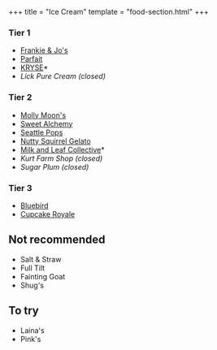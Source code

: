 +++
title = "Ice Cream"
template = "food-section.html"
+++

### Tier 1
- [Frankie & Jo's](https://frankieandjos.com/)
- [Parfait](https://www.parfait-icecream.com/)
- [KRYSE](https://kryse.squarespace.com/)*
- _Lick Pure Cream (closed)_

### Tier 2
- [Molly Moon's](https://www.mollymoon.com/)
- [Sweet Alchemy](http://sweetalchemyicecreamery.com/)
- [Seattle Pops](https://www.seattlepops.com/)
- [Nutty Squirrel Gelato](https://nuttysquirrel.com/)
- [Milk and Leaf Collective](https://milkandleaf.love/)*
- _Kurt Farm Shop (closed)_
- _Sugar Plum (closed)_

### Tier 3
- [Bluebird](https://bluebirdicecream.square.site/)
- [Cupcake Royale](https://www.cupcakeroyale.com/)

## Not recommended
- Salt & Straw
- Full Tilt
- Fainting Goat
- Shug's

## To try
- Laina's
- Pink's